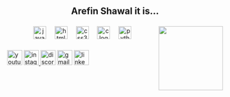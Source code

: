 <h2 align="center">Arefin Shawal it is...</h2>

###

<img align="right" height="150" src="https://scontent.xx.fbcdn.net/v/t1.15752-9/371322179_1473272029908678_6400936954228658899_n.jpg?stp=dst-jpg_p403x403&_nc_cat=111&ccb=1-7&_nc_sid=aee45a&_nc_ohc=Akj9wt5NQJoAX8Vnui-&_nc_ad=z-m&_nc_cid=0&_nc_ht=scontent.xx&oh=03_AdRzpV0XSus5PDxDhClYxLU7k5dHwLkE6RIgMLAzREb1LA&oe=6518898B"  />

###

<div align="center">
  <img src="https://cdn.jsdelivr.net/gh/devicons/devicon/icons/javascript/javascript-plain.svg" height="30" alt="javascript logo"  />
  <img width="12" />
  <img src="https://cdn.jsdelivr.net/gh/devicons/devicon/icons/html5/html5-plain.svg" height="30" alt="html5 logo"  />
  <img width="12" />
  <img src="https://cdn.jsdelivr.net/gh/devicons/devicon/icons/css3/css3-plain.svg" height="30" alt="css3 logo"  />
  <img width="12" />
  <img src="https://cdn.jsdelivr.net/gh/devicons/devicon/icons/c/c-plain.svg" height="30" alt="c logo"  />
  <img width="12" />
  <img src="https://cdn.jsdelivr.net/gh/devicons/devicon/icons/python/python-original.svg" height="30" alt="python logo"  />
</div>

###

<div align="left">
  <img src="https://img.shields.io/static/v1?message=Youtube&logo=youtube&label=&color=FF0000&logoColor=white&labelColor=&style=for-the-badge" height="35" alt="youtube logo"  />
  <a href="https://www.instagram.com/_arefinnn__/" target="_blank">
    <img src="https://img.shields.io/static/v1?message=Instagram&logo=instagram&label=Arefin&color=E4405F&logoColor=white&labelColor=&style=for-the-badge" height="35" alt="instagram logo"  />
  </a>
  <img src="https://img.shields.io/static/v1?message=Discord&logo=discord&label=&color=7289DA&logoColor=white&labelColor=&style=for-the-badge" height="35" alt="discord logo"  />
  <img src="https://img.shields.io/static/v1?message=Gmail&logo=gmail&label=&color=D14836&logoColor=white&labelColor=&style=for-the-badge" height="35" alt="gmail logo"  />
  <img src="https://img.shields.io/static/v1?message=LinkedIn&logo=linkedin&label=&color=0077B5&logoColor=white&labelColor=&style=for-the-badge" height="35" alt="linkedin logo"  />
</div>

###
